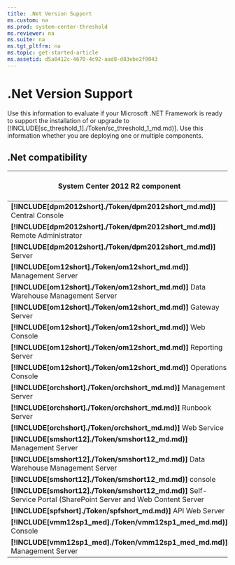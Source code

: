 ```yaml
---
title: .Net Version Support
ms.custom: na
ms.prod: system-center-threshold
ms.reviewer: na
ms.suite: na
ms.tgt_pltfrm: na
ms.topic: get-started-article
ms.assetid: d5a0412c-4670-4c92-aad8-d83ebe2f9043
---
```

# .Net Version Support
Use this information to evaluate if your Microsoft .NET Framework is ready to support the installation of or upgrade to [!INCLUDE[sc_threshold_1]./Token/sc_threshold_1_md.md)]. Use this information whether you are deploying one or multiple components.

## .Net compatibility

|System Center 2012 R2 component|.NET 3.5 SP1|.NET 4|.NET 4.5|.NET 4.5.1|.NET 4.5.2|.NET 4.6|
|-----------------------------------|----------------|----------|------------|--------------|--------------|------------|
|**[!INCLUDE[dpm2012short]./Token/dpm2012short_md.md)]** Central Console|●|●|●|●|●|●|
|**[!INCLUDE[dpm2012short]./Token/dpm2012short_md.md)]** Remote Administrator|●|●|●||●|●|
|**[!INCLUDE[dpm2012short]./Token/dpm2012short_md.md)]** Server|●|●|●|●|●|●|
|**[!INCLUDE[om12short]./Token/om12short_md.md)]** Management Server|||||●|●|
|**[!INCLUDE[om12short]./Token/om12short_md.md)]** Data Warehouse Management Server|||||●|●|
|**[!INCLUDE[om12short]./Token/om12short_md.md)]** Gateway Server|||||●|●|
|**[!INCLUDE[om12short]./Token/om12short_md.md)]** Web Console|||||●|●|
|**[!INCLUDE[om12short]./Token/om12short_md.md)]** Reporting Server|||||●|●|
|**[!INCLUDE[om12short]./Token/om12short_md.md)]** Operations Console|||||●|●|
|**[!INCLUDE[orchshort]./Token/orchshort_md.md)]** Management Server|●||||||
|**[!INCLUDE[orchshort]./Token/orchshort_md.md)]** Runbook Server|●||||||
|**[!INCLUDE[orchshort]./Token/orchshort_md.md)]** Web Service|●|●|||||
|**[!INCLUDE[smshort12]./Token/smshort12_md.md)]** Management Server|●||||||
|**[!INCLUDE[smshort12]./Token/smshort12_md.md)]** Data Warehouse Management Server|●||||||
|**[!INCLUDE[smshort12]./Token/smshort12_md.md)]** console|●||||||
|**[!INCLUDE[smshort12]./Token/smshort12_md.md)]** Self\-Service Portal \(SharePoint Server and Web Content Server||●|●||||
|**[!INCLUDE[spfshort]./Token/spfshort_md.md)]** API Web Server|||||●|●|
|**[!INCLUDE[vmm12sp1_med]./Token/vmm12sp1_med_md.md)]** Console|||●|●|●|●|
|**[!INCLUDE[vmm12sp1_med]./Token/vmm12sp1_med_md.md)]** Management Server||||||●|




